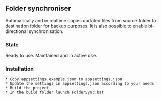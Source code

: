 ## Folder synchroniser
Automatically and in realtime copies updated files from source folder to destination folder for backup purposes. It is also possible to enable bi-directional synchronisation. 

### State
Ready to use. Maintained and in active use.

### Installation

    * Copy appsettings.example.json to appsettings.json
    * Update the settings in appsettings.json according to your needs
    * Build the project
    * In the build folder launch FolderSync.bat
    
    
